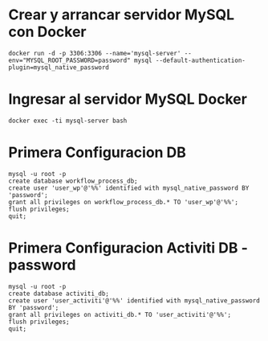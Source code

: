 # Crear y arrancar servidor MySQL con Docker
```
docker run -d -p 3306:3306 --name='mysql-server' --env="MYSQL_ROOT_PASSWORD=password" mysql --default-authentication-plugin=mysql_native_password
```

# Ingresar al servidor MySQL Docker
```
docker exec -ti mysql-server bash
```

# Primera Configuracion DB
```
mysql -u root -p
create database workflow_process_db;
create user 'user_wp'@'%%' identified with mysql_native_password BY 'password';
grant all privileges on workflow_process_db.* TO 'user_wp'@'%%';
flush privileges;
quit;
```

# Primera Configuracion Activiti DB - password
```
mysql -u root -p
create database activiti_db;
create user 'user_activiti'@'%%' identified with mysql_native_password BY 'password';
grant all privileges on activiti_db.* TO 'user_activiti'@'%%';
flush privileges;
quit;
```